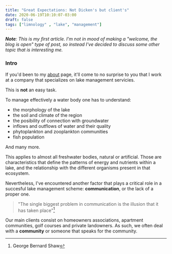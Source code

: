 ```yaml
---
title: "Great Expectations: Not Dicken's but client's"
date: 2020-06-19T10:10:07-03:00
draft: false
tags: ["limnology" , "lake", "management"]
---
```


***Note**: This is my first article. I'm not in mood of making a "welcome, the blog is open" type of post, so instead I've decided to discuss some other topic that is interesting me.*

### Intro

If you'd been to my [about][ref1] page, it'll come to no surprise to you that I work at a company that specializes on lake management servicies. 

This is **not** an easy task. 

To manage effectively a water body one has to understand:
+ the morphology of the lake
+ the soil and climate of the region
+ the posibility of connection with groundwater
+ inflows and outflows of water and their quality
+ phytoplankton and zooplankton communities
+ fish population

And many more.

This applies to almost all freshwater bodies, natural or artificial. Those are characteristics that define the patterns of energy and nutrients within a lake, and the relationship with the different organisms present in that ecosystem. 

Nevertheless, I've encountered another factor that plays a critical role in a succesful lake management scheme: **communication**, or the lack of a proper one.

> "The single biggest problem in communication is the illusion that it has taken place"[^1]

Our main clients consist on homeowners associations, apartment communities, golf courses and private landowners. As such, we often deal with a **community** or someone that speaks for the community.

[^1]: George Bernard Shaw

[ref1]:/about